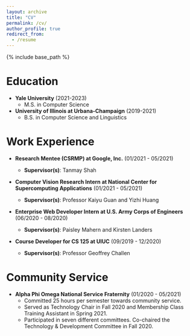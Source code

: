 ```yaml
---
layout: archive
title: "CV"
permalink: /cv/
author_profile: true
redirect_from:
  - /resume
---
```


{% include base_path %}

Education
======
* **Yale University** (2021-2023)
  * M.S. in Computer Science
* **University of Illinois at Urbana-Champaign** (2019-2021)
  * B.S. in Computer Science and Linguistics

Work Experience
====== 
* **Research Mentee (CSRMP) at Google, Inc.** (01/2021 - 05/2021)
  * **Supervisor(s)**: Tanmay Shah

* **Computer Vision Research Intern at National Center for Supercomputing Applications** (01/2021 - 05/2021)
  * **Supervisor(s)**: Professor Kaiyu Guan and Yizhi Huang

* **Enterprise Web Developer Intern at U.S. Army Corps of Engineers** (06/2020 - 08/2020)
  * **Supervisor(s)**: Paisley Mahern and Kirsten Landers

* **Course Developer for CS 125 at UIUC** (09/2019 - 12/2020)
  * **Supervisor(s)**: Professor Geoffrey Challen
  
Community Service
======
* **Alpha Phi Omega National Service Fraternity** (01/2020 - 05/2021)
  * Committed 25 hours per semester towards community service.
  * Served as Technology Chair in Fall 2020 and Membership Class Training Assistant in Spring 2021.
  * Participated in seven different committees. Co-chaired the Technology & Development Committee in Fall 2020.
